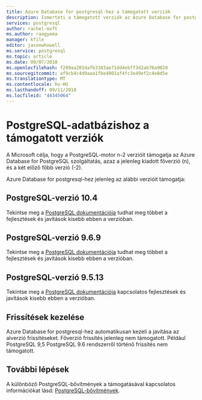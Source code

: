 ```yaml
---
title: Azure Database for postgresql-hez a támogatott verziók
description: Ismerteti a támogatott verziók az Azure Database for postgresql-hez.
services: postgresql
author: rachel-msft
ms.author: raagyema
manager: kfile
editor: jasonwhowell
ms.service: postgresql
ms.topic: article
ms.date: 09/07/2018
ms.openlocfilehash: f209aa201dafb3383ae71dd4ebff3d2ab76a9020
ms.sourcegitcommit: af9cb4c4d9aaa1fbe4901af4fc3e49ef2c4e8d5e
ms.translationtype: MT
ms.contentlocale: hu-HU
ms.lasthandoff: 09/11/2018
ms.locfileid: "44345064"
---
```

# <a name="supported-postgresql-database-versions"></a>PostgreSQL-adatbázishoz a támogatott verziók
A Microsoft célja, hogy a PostgreSQL-motor n-2 verzióit támogatja az Azure Database for PostgreSQL szolgáltatás, azaz a jelenleg kiadott főverzió (n), és a két előző főbb verzió (-2).

Azure Database for postgresql-hez jelenleg az alábbi verzióit támogatja:

## <a name="postgresql-version-104"></a>PostgreSQL-verzió 10.4
Tekintse meg a [PostgreSQL dokumentációja](https://www.postgresql.org/docs/10/static/release-10-4.html) tudhat meg többet a fejlesztések és javítások kisebb ebben a verzióban.

## <a name="postgresql-version-969"></a>PostgreSQL-verzió 9.6.9
Tekintse meg a [PostgreSQL dokumentációja](https://www.postgresql.org/docs/9.6/static/release-9-6-9.html) tudhat meg többet a fejlesztések és javítások kisebb ebben a verzióban.

## <a name="postgresql-version-9513"></a>PostgreSQL-verzió 9.5.13
Tekintse meg a [PostgreSQL dokumentációja](https://www.postgresql.org/docs/9.5/static/release-9-5-13.html) kapcsolatos fejlesztések és javítások kisebb ebben a verzióban.

## <a name="managing-updates-and-upgrades"></a>Frissítések kezelése
Azure Database for postgresql-hez automatikusan kezeli a javítása az alverzió frissítéseket. Főverzió frissítés jelenleg nem támogatott. Például PostgreSQL 9,5 PostgreSQL 9.6 rendszerről történő frissítés nem támogatott.

## <a name="next-steps"></a>További lépések
A különböző PostgreSQL-bővítmények a támogatásával kapcsolatos információkat lásd: [PostgreSQL-bővítmények](concepts-extensions.md).
